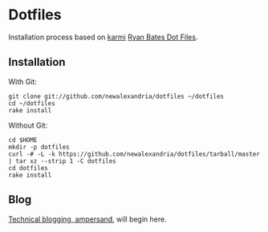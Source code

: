 Dotfiles
========

Installation process based on [karmi](http://github.com/karmi/dotfiles/) [Ryan Bates Dot Files](http://github.com/ryanb/dotfiles/).

Installation
------------

With Git:

    git clone git://github.com/newalexandria/dotfiles ~/dotfiles
    cd ~/dotfiles
    rake install

Without Git:

    cd $HOME
    mkdir -p dotfiles
    curl -# -L -k https://github.com/newalexandria/dotfiles/tarball/master | tar xz --strip 1 -C dotfiles
    cd dotfiles
    rake install

Blog
------------

[Technical blogging, ampersand](http://newalexandria.github.io/dotfiles/), will begin here.
